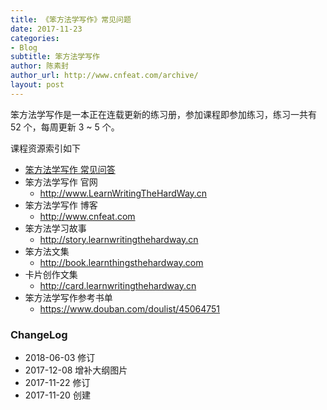 ```yaml
---
title: 《笨方法学写作》常见问题
date: 2017-11-23
categories:
- Blog　
subtitle: 笨方法学写作
author: 陈素封
author_url: http://www.cnfeat.com/archive/
layout: post
---
```


笨方法学写作是一本正在连载更新的练习册，参加课程即参加练习，练习一共有 52 个，每周更新 3 ~ 5 个。

课程资源索引如下


- [笨方法学写作 常见问答](https://trello.com/b/0qD7WZch/%E7%AC%A8%E6%96%B9%E6%B3%95%E5%AD%A6%E5%86%99%E4%BD%9C-%E5%B8%B8%E8%A7%81%E9%97%AE%E7%AD%94)
- 笨方法学写作 官网
	- http://www.LearnWritingTheHardWay.cn
- 笨方法学写作 博客
	- http://www.cnfeat.com
- 笨方法学习故事
	- http://story.learnwritingthehardway.cn
- 笨方法文集
	- http://book.learnthingsthehardway.com
- 卡片创作文集
	- http://card.learnwritingthehardway.cn
- 笨方法学写作参考书单
	- https://www.douban.com/doulist/45064751



### ChangeLog


- 2018-06-03 修订
- 2017-12-08 增补大纲图片
- 2017-11-22 修订
- 2017-11-20 创建